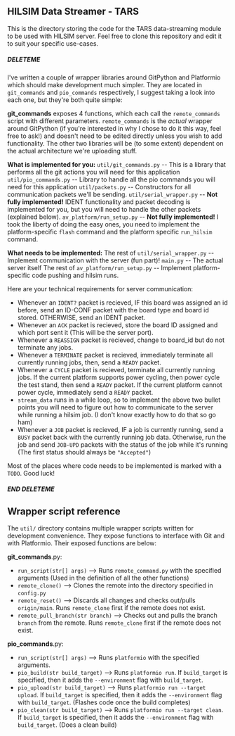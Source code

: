 ## HILSIM Data Streamer - TARS
This is the directory storing the code for the TARS data-streaming module to be used with HILSIM server. Feel free to clone this repository and edit it to suit your specific use-cases.

##### DELETEME
I've written a couple of wrapper libraries around GitPython and Platformio which should make development much simpler. They are located in `git_commands` and `pio_commands` respectively, I suggest taking a look into each one, but they're both quite simple:

**git_commands** exposes 4 functions, which each call the `remote_commands` script with different parameters. `remote_commands` is the *actual* wrapper around GitPython (if you're interested in why I chose to do it this way, feel free to ask!) and doesn't need to be edited directly unless you wish to add functionality. The other two libraries will be (to some extent) dependent on the actual architecture we're uploading stuff.

**What is implemented for you:**
`util/git_commands.py` -- This is a library that performs all the git actions you will need for this application
`util/pio_commands.py` -- Library to handle all the pio commands you will need for this application
`util/packets.py` -- Constructors for all communication packets we'll be sending.
`util/serial_wrapper.py` -- **Not fully implemented!** IDENT functionality and packet decoding is implemented for you, but you will need to handle the other packets (explained below).
`av_platform/run_setup.py` -- **Not fully implemented!** I took the liberty of doing the easy ones, you need to implement the platform-specific `flash` command and the platform specific `run_hilsim` command.

**What needs to be implemented:**
The rest of `util/serial_wrapper.py` -- Implement communication with the server (fun part)!
`main.py` -- The actual server itself
The rest of `av_platform/run_setup.py` -- Implement platform-specific code pushing and hilsim runs.

Here are your technical requirements for server communication:
- Whenever an `IDENT?` packet is recieved, IF this board was assigned an id before, send an ID-CONF packet with the board type and board id stored. OTHERWISE, send an IDENT packet.
- Whenever an `ACK` packet is recieved, store the board ID assigned and which port sent it (This will be the server port).
- Whenever a `REASSIGN` packet is recieved, change to board_id but do not terminate any jobs.
- Whenever a `TERMINATE` packet is recieved, immediately terminate all currently running jobs, then, send a `READY` packet.
- Whenever a `CYCLE` packet is recieved, terminate all currently running jobs. If the current platform supports power cycling, then power cycle the test stand, then send a `READY` packet. If the current platform cannot power cycle, immediately send a `READY` packet.
- `stream_data` runs in a while loop, so to implement the above two bullet points you will need to figure out how to communicate to the server while running a hilsim job. (I don't know exactly how to do that so go ham)
- Whenever a `JOB` packet is recieved, IF a job is currently running, send a `BUSY` packet back with the currently running job data. Otherwise, run the job and send `JOB-UPD` packets with the status of the job while it's running (The first status should always be `"Accepted"`)

Most of the places where code needs to be implemented is marked with a `TODO`. Good luck!

##### END DELETEME

## Wrapper script reference
The `util/` directory contains multiple wrapper scripts written for development convenience. They expose functions to interface with Git and with Platformio. Their exposed functions are below:

**git_commands**.py:
- `run_script(str[] args)` --> Runs `remote_command.py` with the specified arguments (Used in the definition of all the other functions)
- `remote_clone()` --> Clones the remote into the directory specified in `config.py`
- `remote_reset()` --> Discards all changes and checks out/pulls `origin/main`. Runs `remote_clone` first if the remote does not exist.
- `remote_pull_branch(str branch)` --> Checks out and pulls the branch `branch` from the remote. Runs `remote_clone` first if the remote does not exist. 

**pio_commands**.py:
- `run_script(str[] args)` --> Runs `platformio` with the specified arguments.
- `pio_build(str build_target)` --> Runs `platformio run`. If `build_target` is specified, then it adds the `--environment` flag with `build_target`.
-  `pio_upload(str build_target)` --> Runs `platformio run --target upload`. If `build_target` is specified, then it adds the `--environment` flag with `build_target`. (Flashes code once the build completes)
-  `pio_clean(str build_target)` --> Runs `platformio run --target clean`. If `build_target` is specified, then it adds the `--environment` flag with `build_target`. (Does a clean build)